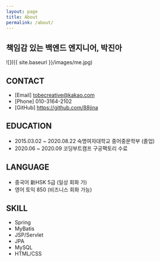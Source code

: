 ```yaml
---
layout: page
title: About
permalink: /about/
---
```



## 책임감 있는 백엔드 엔지니어, 박진아  
![]({{ site.baseurl }}/images/me.jpg)


CONTACT 
---
- [Email] tobecreative@kakao.com
- [Phone] 010-3164-2102
- [GitHub] <https://github.com/88jina>

EDUCATION
---
- 2015.03.02 ~ 2020.08.22 숙명여자대학교 중어중문학부 (졸업)
- 2020.06 ~ 2020.09 코딩부트캠프 구공팩토리 수료

LANGUAGE
---
- 중국어 新HSK 5급 (일상 회화 가)
- 영어 토익 850 (비즈니스 회화 가능)

SKILL
---
- Spring 
- MyBatis
- JSP/Servlet
- JPA
- MySQL
- HTML/CSS
